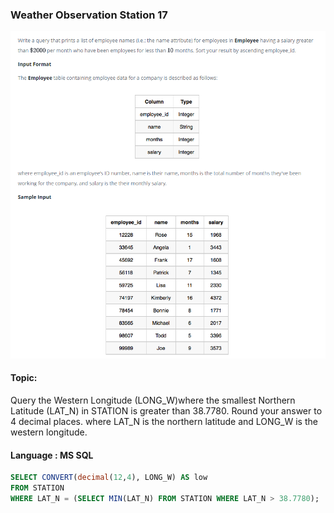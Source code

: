 ### Weather Observation Station 17

<img src="../PIc/20.png" alt="solution">


#### Topic:
Query the Western Longitude (LONG_W)where the smallest Northern Latitude (LAT_N) in STATION is greater than 38.7780. Round your answer to 4 decimal places.
where LAT_N is the northern latitude and LONG_W is the western longitude.



#### Language : MS SQL
```sql
SELECT CONVERT(decimal(12,4), LONG_W) AS low
FROM STATION
WHERE LAT_N = (SELECT MIN(LAT_N) FROM STATION WHERE LAT_N > 38.7780);
```
